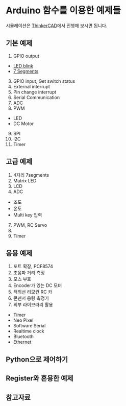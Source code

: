 # Arduino 함수를 이용한 예제들

시뮬레이션은 [ThinkerCAD](https://www.tinkercad.com/)에서 진행해 보시면 됩니다.

## 기본 예제
1. GPIO output
  + [LED blink](https://www.tinkercad.com/things/9tTlsAQfxbS)
  + [7 Segments](https://www.tinkercad.com/things/iTgaQUFvTuf)
3. GPIO input, Get switch status
4. External interrupt
5. Pin change interrupt
6. Serial Communication
7. ADC
8. PWM
  + LED
  + DC Motor
9. SPI
10. I2C
11. Timer

## 고급 예제
1. 4자리 7segments
2. Matrix LED
4. LCD
5. ADC
  + 조도
  + 온도
  + Multi key 입력
7. PWM, RC Servo
8. 
9. Timer

## 응용 예제
1. 포트 확장, PCF8574
1. 초음파 거리 측정
1. 모스 부호 
1. Encoder가 있는 DC 모터
5. 적외선 리모컨 RC 카
6. 콘덴서 용량 측정기
7. 외부 라이브러리 활용
  + Timer
  + Neo Pixel
  + Software Serial
  + Realtime clock
  + Bluetooth
  + Ethernet

## Python으로 제어하기

## Register와 혼용한 예제

## 참고자료


